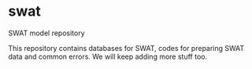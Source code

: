 # swat
SWAT model repository

This repository contains databases for SWAT, codes for preparing SWAT data and common errors. We will keep adding more stuff too.

